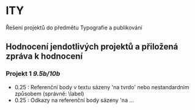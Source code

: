 # ITY
Řešení projektů do předmětu Typografie a publikování
## Hodnocení jendotlivých projektů a přiložená zpráva k hodnocení

### Projekt 1 ***9.5b/10b***
- 0.25 : Referenční body v textu sázeny 'na tvrdo' nebo nestandardním způsobem (správně: \label)
- 0.25 : Odkazy na referenční body sázeny 'na ...
